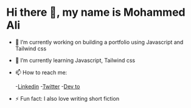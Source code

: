 # Hi there 👋, my name is Mohammed Ali



- 🔭 I’m currently working on building a portfolio using Javascript and Tailwind css
- 🌱 I’m currently learning Javascript, Tailwind css 

- 📫 How to reach me: 
  
  -[Linkedin](https://www.linkedin.com/in/mohammed-elmi-393250203/)
  -[Twitter](https://twitter.com/ElmiMoahmmed)
  -[Dev to](https://dev.to/admiracod)
  
- ⚡ Fun fact: I also love writing short fiction

